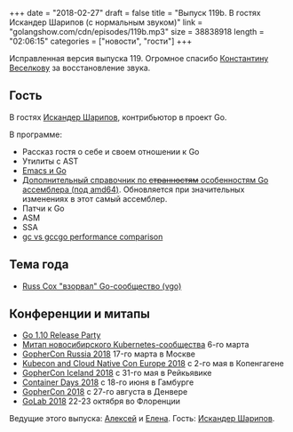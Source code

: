+++
date = "2018-02-27"
draft = false
title = "Выпуск 119b. В гостях Искандер Шарипов (с нормальным звуком)"
link = "golangshow.com/cdn/episodes/119b.mp3"
size = 38838918
length = "02:06:15"
categories = ["новости", "гости"]
+++

Исправленная версия выпуска 119. Огромное спасибо [Константину Веселкову](https://github.com/KosToZyB)
за восстановление звука.

## Гость

В гостях [Искандер Шарипов](https://github.com/Quasilyte), контрибьютор в проект Go.

В программе:

- Рассказ гостя о себе и своем отношении к Go
- Утилиты с AST
- [Emacs и Go](https://habrahabr.ru/post/331134/)
- [Дополнительный справочник по ~~странностям~~ особенностям Go ассемблера (под amd64)](https://quasilyte.github.io/blog/post/go-asm-complementary-reference/). Обновляется при значительных изменениях в этот самый ассемблер.
- Патчи к Go
- ASM
- SSA
- [gc vs gccgo performance comparison](https://habrahabr.ru/company/intel/blog/348230/)

## Тема года

- [Russ Cox "взорвал" Go-сообщество (vgo)](https://research.swtch.com/vgo)

## Конференции и митапы

- [Go 1.10 Release Party](https://github.com/golang/go/wiki/Go-1.10-Release-Party)
- [Митап новосибирского Kubernetes-сообщества](https://www.meetup.com/Kubernetes-Novosibirsk/events/248011940/) 6-го марта
- [GopherCon Russia 2018](https://www.gophercon-russia.ru) 17-го марта в Москве
- [Kubecon and Cloud Native Con Europe 2018](https://events.linuxfoundation.org/events/kubecon-cloudnativecon-europe-2018/) с 2-го мая в Копенгагене
- [GopherCon Iceland 2018](https://gophercon.is/) c 31-го мая в Рейкьявике
- [Container Days 2018](https://containerdays.io) с 18-го июня в Гамбурге
- [GopherCon 2018](https://www.gophercon.com) с 27-го августа в Денвере
- [GoLab 2018](https://www.golab.io) 22-23 октября во Флоренции

Ведущие этого выпуска:
[Алексей](https://twitter.com/paaleksey) и [Елена](https://twitter.com/webdeva).
Гость: [Искандер Шарипов](https://github.com/Quasilyte).

